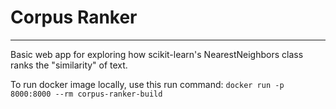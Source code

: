 # Corpus Ranker
---

Basic web app for exploring how scikit-learn's NearestNeighbors class ranks the "similarity" of text.

To run docker image locally, use this run command: `docker run -p 8000:8000 --rm corpus-ranker-build`
